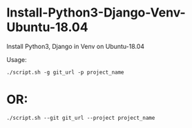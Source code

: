 # Install-Python3-Django-Venv-Ubuntu-18.04
Install Python3, Django in Venv on Ubuntu-18.04

Usage:

`./script.sh -g git_url -p project_name`

# OR:

`./script.sh --git git_url --project project_name`
